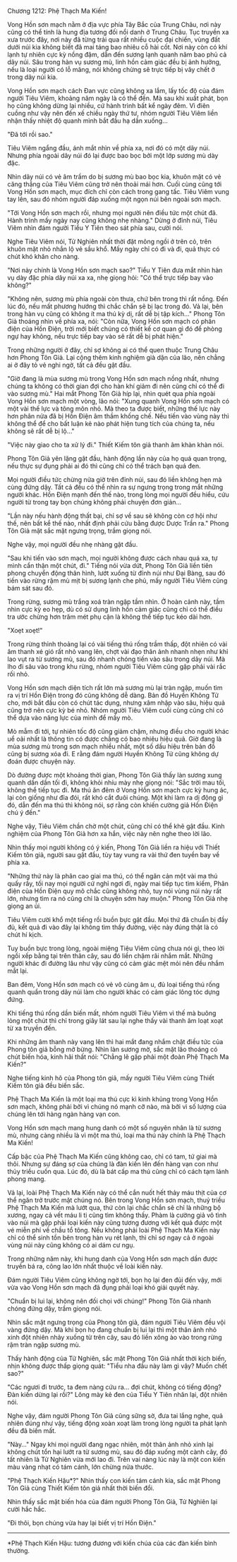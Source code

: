 




Chương 1212: Phệ Thạch Ma Kiến!


Vong Hồn sơn mạch nằm ở địa vực phía Tây Bắc của Trung Châu, nơi này cũng có thể tính là hung địa tương đối nổi danh ở Trung Châu. Tục truyền xa xưa trước đây, nơi này đã từng trải qua rất nhiều cuộc đại chiến, vùng đất dưới núi kia không biết đã mai táng bao nhiêu cỗ hài cốt. Nơi này còn có khí lạnh tự nhiên cực kỳ nồng đậm, dẫn đến sương lạnh quanh năm bao phủ cả dãy núi. Sâu trong hàn vụ sương mù, linh hồn cảm giác đều bị ảnh hưởng, nếu là loại người có lỗ mãng, nói không chừng sẽ trực tiếp bị vây chết ở trong dãy núi kia.

Vong Hồn sơn mạch cách Đan vực cũng không xa lắm, lấy tốc độ của đám người Tiêu Viêm, khoảng năm ngày là có thể đến. Mà sau khi xuất phát, bọn họ cũng không dừng lại nhiều, cứ hành trình bất kể ngày đêm. Vì điên cuồng như vậy nên đến xế chiều ngày thứ tư, nhóm người Tiêu Viêm liền nhận thấy nhiệt độ quanh mình bắt đầu hạ dần xuống…

"Đã tới rồi sao."

Tiêu Viêm ngẩng đầu, ánh mắt nhìn về phía xa, nơi đó có một dãy núi. Nhưng phía ngoài dãy núi đó lại được bao bọc bởi một lớp sương mù dày đặc.

Nhìn dãy núi có vẻ âm trầm do bị sương mù bao bọc kia, khuôn mặt có vẻ căng thẳng của Tiêu Viêm cũng trở nên thoải mái hơn. Cuối cùng cũng tới Vong Hồn sơn mạch, mục đích chỉ còn cách trong gang tấc. Tiêu Viêm vung tay lên, sau đó nhóm người đáp xuống một ngọn núi bên ngoài sơn mạch.

"Tới Vong Hồn sơn mạch rồi, nhưng mọi người nên điều tức một chút đã. Hành trình mấy ngày nay cũng không nhẹ nhàng." Dừng ở đỉnh núi, Tiêu Viêm nhìn đám người Tiểu Y Tiên theo sát phía sau, cười nói.

Nghe Tiêu Viêm nói, Tử Nghiên nhất thời đặt mông ngồi ở trên cỏ, trên khuôn mặt nhỏ nhắn lộ vẻ sầu khổ. Mấy ngày chỉ có đi và đi, quả thực có chút khó khăn cho nàng.

"Nơi này chính là Vong Hồn sơn mạch sao?" Tiểu Y Tiên đưa mắt nhìn hàn vụ dày đặc phía dãy núi xa xa, nhẹ giọng hỏi: "Có thể trực tiếp bay vào không?"

"Không nên, sương mù phía ngoài còn thưa, chứ bên trong thì rất nồng. Đến lúc đó, nếu mất phương hướng thì chắc chắn sẽ bị lạc trong đó. Vả lại, bên trong hàn vụ cũng có không ít ma thú kỳ dị, rất dễ bị tập kích..." Phong Tôn Giả thoáng nhìn về phía xa, nói: "Còn nữa, Vong Hồn sơn mạch có phân điện của Hồn Điện, trời mới biết chúng có thiết kế cơ quan gì đó để phòng ngự hay không, nếu trực tiếp bay vào sẽ rất dễ bị phát hiện."

Trong những người ở đây, chỉ sợ không ai có thể quen thuộc Trung Châu hơn Phong Tôn Giả. Lại cộng thêm kinh nghiệm già dặn của lão, nên chẳng ai ở đây tỏ vẻ nghi ngờ, tất cả đều gật đầu.

"Giờ đang là mùa sương mù trong Vong Hồn sơn mạch nồng nhất, nhưng chúng ta không có thời gian đợi cho hàn khí giảm đi nên cũng chỉ có thể đi vào sương mù." Hai mắt Phong Tôn Giả híp lại, nhìn quét qua phía ngoài Vong Hồn sơn mạch một vòng, lão nói: "Xung quanh Vong Hồn sơn mạch có một vài thế lực và tông môn nhỏ. Mà theo ta được biết, những thế lực này hơn phân nửa đã bị Hồn Điện âm thầm khống chế. Nếu tiến vào vùng này thì không thể để cho bất luận kẻ nào phát hiện tung tích của chúng ta, nếu không sẽ rất dễ bị lộ…"

"Việc này giao cho ta xử lý đi." Thiết Kiếm tôn giả thanh âm khàn khàn nói.

Phong Tôn Giả yên lặng gật đầu, hành động lần này của họ quá quan trọng, nếu thực sự đụng phải ai đó thì cũng chỉ có thể trách bạn quá đen.

Mọi người điều tức chừng nửa giờ trên đỉnh núi, sau đó liền không hẹn mà cùng đứng dậy. Tất cả đều có thể nhìn ra sự ngưng trọng trong mắt những người khác. Hồn Điện mạnh đến thế nào, trong lòng mọi người đều hiểu, cứu người từ trong tay bọn chúng không phải chuyện đơn giản…

"Lần này nếu hành động thất bại, chỉ sợ về sau sẽ không còn cơ hội như thế, nên bất kể thế nào, nhất định phải cứu bằng được Dược Trần ra." Phong Tôn Giả mặt sắc mặt ngưng trọng, trầm giọng nói.

Nghe vậy, mọi người đều nhẹ nhàng gật đầu.

"Sau khi tiến vào sơn mạch, mọi người không được cách nhau quá xa, tự mình cẩn thận một chút, đi." Tiếng nói vừa dứt, Phong Tôn Giả liền tiên phong chuyển động thân hình, lướt xuống từ đỉnh núi như Đại Bàng, sau đó tiến vào rừng rậm mù mịt bị sương lạnh che phủ, mấy người Tiêu Viêm cũng bám sát sau đó.

Trong rừng, sương mù trắng xoá tràn ngập tầm nhìn. Ở hoàn cảnh này, tầm nhìn cực kỳ eo hẹp, dù có sử dụng linh hồn cảm giác cũng chỉ có thể điều tra ước chừng hơn trăm mét phụ cận là không thể tiếp tục kéo dài hơn.

"Xoẹt xoẹt!"

Trong rừng thỉnh thoảng lại có vài tiếng thú rống trầm thấp, đột nhiên có vài âm thanh xé gió rất nhỏ vang lên, chợt vài đạo thân ảnh nhanh nhẹn như khỉ lao vụt ra từ sương mù, sau đó nhanh chóng tiến vào sâu trong dãy núi. Mà lho đi sâu vào trong khu rừng, nhóm người Tiêu Viêm cũng gặp phải vài rắc rối nhỏ.

Vong Hồn sơn mạch diện tích rất lớn mà sương mù lại tràn ngập, muốn tìm ra vị trí Hồn Điện trong đó cũng không dễ dàng. Bản đồ Huyền Không Tử cho, mới bắt đầu còn có chút tác dụng, nhưng xâm nhập vào sâu, hiệu quả cũng trở nên cực kỳ bé nhỏ. Nhóm người Tiêu Viêm cuối cùng cũng chỉ có thể dựa vào năng lực của mình để mầy mò.

Mò mẫm đi tới, tự nhiên tốc độ cũng giảm chậm, nhưng điều cho người khác uể oải nhất là thông tin có được chẳng có bao nhiêu hiệu quả. Giờ đang là mùa sương mù trong sơn mạch nhiều nhất, một số dấu hiệu trên bản đồ cũng bị sương xóa đi. E rằng đám người Huyền Không Tử cũng không dự đoán được chuyện này.

Dò đường được một khoảng thời gian, Phong Tôn Giả thấy làn sương xung quanh dần dần tối đi, không khỏi nhíu mày nhẹ giọng nói: "Sắc trời mau tối, không thể tiếp tục đi. Ma thú ăn đêm ở Vong Hồn sơn mạch cực kỳ hung ác, lại còn giống như đỉa đói, rất khó cắt đuôi chúng. Một khi làm ra dị động gì đó, dẫn đến ma thú thì không nói, sợ rằng còn khiến cường giả Hồn Điện chú ý đến."

Nghe vậy, Tiêu Viêm chần chờ một chút, cũng chỉ có thể khẽ gật đầu. Kinh nghiệm của Phong Tôn Giả hơn xa hắn, việc này nên nghe theo lời lão.

Nhìn thấy mọi người không có ý kiến, Phong Tôn Giả liền ra hiệu với Thiết Kiếm tôn giả, người sau gật đầu, tùy tay vung ra vài thứ đen tuyền bay về phía xa.

"Những thứ này là phân cao giai ma thú, có thể ngăn cản một vài ma thú quấy rầy, tối nay mọi người cứ nghỉ ngơi đi, ngày mai tiếp tục tìm kiếm, Phân điện của Hồn Điện quy mô chắc cũng không nhỏ, tuy nói vùng núi này rất lớn, nhưng tìm ra nó cũng chỉ là chuyện sớm hay muộn." Phong Tôn Giả nhẹ giọng an ủi.

Tiêu Viêm cười khổ một tiếng rồi buồn bực gật đầu. Mọi thứ đã chuẩn bị đầy đủ, kết quả đi vào đây lại không tìm thấy đường, việc này đúng thật là có chút hí kịch.

Tuy buồn bực trong lòng, ngoài miệng Tiêu Viêm cũng chưa nói gì, theo lời ngồi xếp bằng tại trên thân cây, sau đó liền chậm rãi nhắm mắt. Những người khác đi đường lâu như vậy cũng có cảm giác mệt mỏi nên đều nhắm mắt lại.

Ban đêm, Vong Hồn sơn mạch có vẻ vô cùng âm u, đủ loại tiếng thú rống quanh quẩn trong dãy núi làm cho người khác có cảm giác lông tóc dựng đứng.

Khi tiếng thú rống dần biến mất, nhóm người Tiêu Viêm vì thế mà buông lỏng một chút thì chỉ trong giây lát sau lại nghe thấy vài thanh âm loạt xoạt từ xa truyền đến.

Khi những âm thanh này vang lên thì hai mắt đang nhắm chặt điều tức của Phong tôn giả bỗng mở bừng. Nhìn làn sương mờ, sắc mặt lão thoáng có chút biến hóa, kinh hãi thất nói: "Chẳng lẽ gặp phải một đoàn Phệ Thạch Ma Kiến?"

Nghe tiếng kinh hô của Phong tôn giả, mấy người Tiêu Viêm cùng Thiết Kiếm tôn giả đều biến sắc.

Phệ Thạch Ma Kiến là một loại ma thú cực kì kinh khủng trong Vong Hồn sơn mạch, không phải bởi vì chúng nó mạnh cỡ nào, mà bởi vì số lượng của chúng lên tới hàng ngàn hàng vạn con.

Vong Hồn sơn mạch mang hung danh có một số nguyên nhân là từ sương mù, nhưng càng nhiều là vì một ma thú, loại ma thú này chính là Phệ Thạch Ma Kiến!

Cấp bậc của Phệ Thạch Ma Kiến cũng không cao, chỉ có tam, tứ giai mà thôi. Nhưng sự đáng sợ của chúng là đàn kiến lên đến hàng vạn con như thủy triều cuốn qua. Lúc đó, dù là bát cấp ma thú cũng chỉ có cách tạm lánh phong mang.

Vả lại, loài Phệ Thạch Ma Kiến này có thể cắn nuốt hết thảy máu thịt của cơ thể ngăn trở trước mặt chúng nó. Bên trong Vong Hồn sơn mạch, thuỷ triều Phệ Thạch Ma Kiến mà lướt qua, thứ còn lại chắc chắn sẽ chỉ là những bộ xương, ngay cả vết máu li ti cũng tìm không thấy. Phàm là cường giả vô tình vào núi mà gặp phải loại kiến này cũng tương đương với kết quả được một vé miễn phí về chầu tổ tông. Nếu không phải loài Phệ Thạch Ma Kiến này chỉ có thể sinh tồn bên trong hàn vụ rét lạnh, thì chỉ sợ ngay cả ở ngoài vùng núi này cũng không có ai dám cư ngụ.

Trong những năm này, khi hung danh của Vong Hồn sơn mạch dần được truyền bá ra, công lao lớn nhất thuộc về loài kiến này.

Đám người Tiêu Viêm cũng không ngờ tới, bọn họ lại đen đủi đến vậy, mới vừa vào Vong Hồn sơn mạch đã đụng phải loại khó giải quyết này.

"Chuẩn bị lui lại, không nên đối chọi với chúng!" Phong Tôn Giả nhanh chóng đứng dậy, trầm giọng nói.

Nhìn sắc mặt ngưng trọng của Phong tôn giả, đám người Tiêu Viêm đều vội vàng đứng dậy. Mà khi bọn họ đang chuẩn bị lui lại thì một thân ảnh nhỏ xinh đột nhiên nhảy xuống từ trên cây, sau đó liền xông ào vào trong rừng rậm tràn ngập sương mù.

Thấy hành động của Tử Nghiên, sắc mặt Phong Tôn Giả nhất thời kịch biến, nhịn không được thấp giọng quát: "Tiểu nha đầu này làm gì vậy? Muốn chết sao?"

"Các ngươi đi trước, ta đem nàng cứu ra… đợi chút, không có tiếng động? Đàn kiến dừng lại rồi?" Lông mày kẻ đen của Tiểu Y Tiên nhăn lại, đột nhiên nói.

Nghe vậy, đám người Phong Tôn Giả cũng sững sờ, đưa tai lắng nghe, quả nhiên đúng như vậy, tiếng động xoàn xoạt làm trong lòng người ta phát lạnh đều đã biến mất.

"Này…" Ngay khi mọi người đang ngạc nhiên, một thân ảnh nhỏ xinh lại không chút tổn hại lướt ra từ sương mù, sau đó đáp xuống một cành cây, đó tất nhiên là Tử Nghiên vừa mới lao đi. Trên vai nàng lúc này là một con kiến màu vàng nhạt có tám cánh, lớn chừng nửa thước.

"Phệ Thạch Kiến Hậu*?" Nhìn thấy con kiến tám cánh kia, sắc mặt Phong Tôn Giả cùng Thiết Kiếm tôn giả nhất thời biến đổi.

Nhìn thấy sắc mặt biến hóa của đám người Phong Tôn Giả, Tử Nghiên lại cười hắc hắc.

"Đi thôi, bọn chúng vừa hay lại biết vị trí Hồn Điện."

-----------------------------------

*Phệ Thạch Kiến Hậu: tương đương với kiến chúa của các đàn kiến bình thường.




